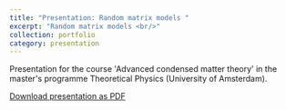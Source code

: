 ```yaml
---
title: "Presentation: Random matrix models "
excerpt: "Random matrix models <br/>"
collection: portfolio
category: presentation
---
```


Presentation for the course 'Advanced condensed matter theory' in the master's programme Theoretical Physics (University of Amsterdam).

[Download presentation as PDF](/files/Presentation_RMM_UvA.pdf)